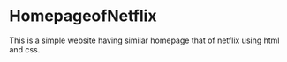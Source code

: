 # HomepageofNetflix
This is a simple website having similar homepage that of netflix using html and css.
